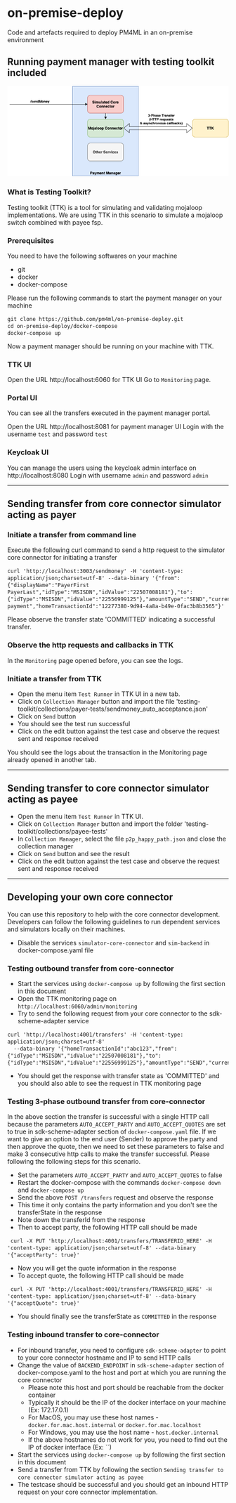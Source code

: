 # on-premise-deploy
Code and artefacts required to deploy PM4ML in an on-premise environment

## Running payment manager with testing toolkit included

![Payment manager with TTK](/assets/images/ttk-scenario1.png)

### What is Testing Toolkit?

Testing toolkit (TTK) is a tool for simulating and validating mojaloop implementations. We are using TTK in this scenario to simulate a mojaloop switch combined with payee fsp.

### Prerequisites

You need to have the following softwares on your machine
* git
* docker
* docker-compose

Please run the following commands to start the payment manager on your machine
```
git clone https://github.com/pm4ml/on-premise-deploy.git
cd on-premise-deploy/docker-compose
docker-compose up
```

Now a payment manager should be running on your machine with TTK.

### TTK UI

Open the URL http://localhost:6060 for TTK UI
Go to `Monitoring` page.

### Portal UI

You can see all the transfers executed in the payment manager portal.

Open the URL http://localhost:8081 for payment manager UI
Login with the username `test` and password `test`

### Keycloak UI

You can manage the users using the keycloak admin interface on http://localhost:8080
Login with username `admin` and password `admin`

---

## Sending transfer from core connector simulator acting as payer

### Initiate a transfer from command line

Execute the following curl command to send a http request to the simulator core connector for initiating a transfer

```
curl 'http://localhost:3003/sendmoney' -H 'content-type: application/json;charset=utf-8' --data-binary '{"from":{"displayName":"PayerFirst PayerLast","idType":"MSISDN","idValue":"22507008181"},"to":{"idType":"MSISDN","idValue":"22556999125"},"amountType":"SEND","currency":"USD","amount":"100","transactionType":"TRANSFER","note":"test payment","homeTransactionId":"12277380-9d94-4a8a-b49e-0fac3b8b3565"}'
```

Please observe the transfer state 'COMMITTED' indicating a successful transfer.

### Observe the http requests and callbacks in TTK

In the `Monitoring` page opened before, you can see the logs.

### Initiate a transfer from TTK

* Open the menu item `Test Runner` in TTK UI in a new tab.
* Click on `Collection Manager` button and import the file 'testing-toolkit/collections/payer-tests/sendmoney_auto_acceptance.json'
* Click on `Send` button
* You should see the test run successful
* Click on the edit button against the test case and observe the request sent and response received

You should see the logs about the transaction in the Monitoring page already opened in another tab.

---

## Sending transfer to core connector simulator acting as payee

* Open the menu item `Test Runner` in TTK UI.
* Click on `Collection Manager` button and import the folder 'testing-toolkit/collections/payee-tests'
* In `Collection Manager`, select the file `p2p_happy_path.json` and close the collection manager
* Click on `Send` button and see the result
* Click on the edit button against the test case and observe the request sent and response received

---

## Developing your own core connector

You can use this repository to help with the core connector development.
Developers can follow the following guidelines to run dependent services and simulators locally on their machines.

- Disable the services `simulator-core-connector` and `sim-backend` in docker-compose.yaml file

### Testing outbound transfer from core-connector

- Start the services using `docker-compose up` by following the first section in this document
- Open the TTK monitoring page on `http://localhost:6060/admin/monitoring`
- Try to send the following request from your core connector to the sdk-scheme-adapter service
```
curl 'http://localhost:4001/transfers' -H 'content-type: application/json;charset=utf-8'
  --data-binary '{"homeTransactionId":"abc123","from":{"idType":"MSISDN","idValue":"22507008181"},"to":{"idType":"MSISDN","idValue":"22556999125"},"amountType":"SEND","currency":"USD","amount":"10","transactionType":"TRANSFER","note":"string"}'
```
- You should get the response with transfer state as 'COMMITTED' and you should also able to see the request in TTK monitoring page

### Testing 3-phase outbound transfer from core-connector

In the above section the transfer is successful with a single HTTP call because the parameters `AUTO_ACCEPT_PARTY` and `AUTO_ACCEPT_QUOTES` are set to true in sdk-scheme-adapter section of `docker-compose.yaml` file.
If we want to give an option to the end user (Sender) to approve the party and then approve the quote, then we need to set these parameters to false and make 3 consecutive http calls to make the transfer successful. Please following the following steps for this scenario.
- Set the parameters `AUTO_ACCEPT_PARTY` and `AUTO_ACCEPT_QUOTES` to false
- Restart the docker-compose with the commands `docker-compose down` and `docker-compose up`
- Send the above `POST /transfers` request and observe the response
- This time it only contains the party information and you don't see the transferState in the response
- Note down the transferId from the response
- Then to accept party, the following HTTP call should be made
```
 curl -X PUT 'http://localhost:4001/transfers/TRANSFERID_HERE' -H 'content-type: application/json;charset=utf-8' --data-binary '{"acceptParty": true}'
```
- Now you will get the quote information in the response
- To accept quote, the following HTTP call should be made
```
 curl -X PUT 'http://localhost:4001/transfers/TRANSFERID_HERE' -H 'content-type: application/json;charset=utf-8' --data-binary '{"acceptQuote": true}'
```
- You should finally see the transferState as `COMMITTED` in the response


### Testing inbound transfer to core-connector

- For inbound transfer, you need to configure `sdk-scheme-adapter` to point to your core connector hostname and IP to send HTTP calls
- Change the value of `BACKEND_ENDPOINT` in `sdk-scheme-adapter` section of docker-compose.yaml to the host and port at which you are running the core connector
  - Please note this host and port should be reachable from the docker container
  - Typically it should be the IP of the docker interface on your machine (Ex: 172.17.0.1)
  - For MacOS, you may use these host names - `docker.for.mac.host.internal` or `docker.for.mac.localhost`
  - For Windows, you may use the host name - `host.docker.internal`
  - If the above hostnames do not work for you, you need to find out the IP of docker interface (Ex: ``)
- Start the services using `docker-compose up` by following the first section in this document
- Send a transfer from TTK by following the section `Sending transfer to core connector simulator acting as payee`
- The testcase should be successful and you should get an inbound HTTP request on your core connector implementation.